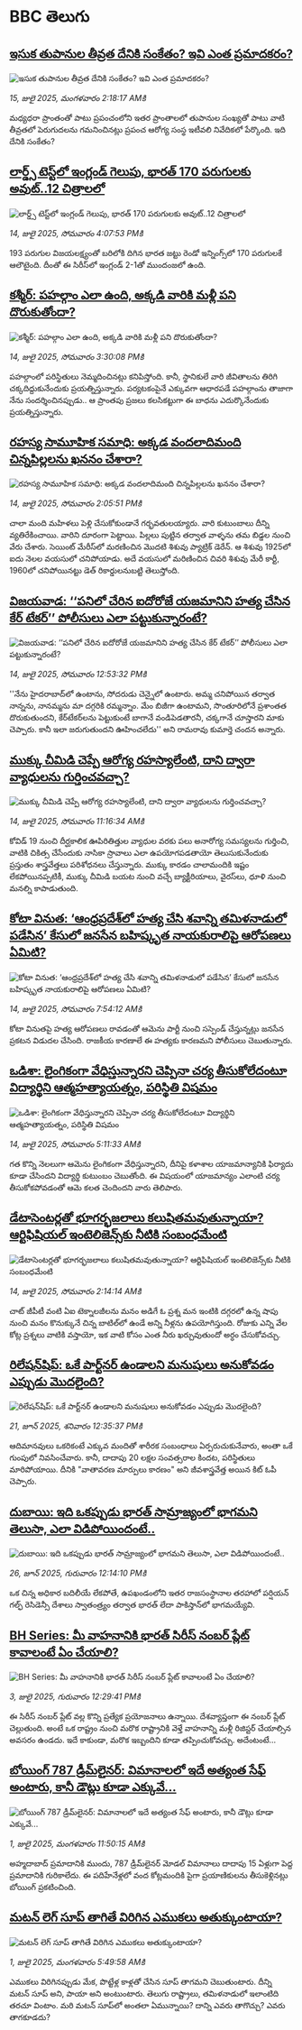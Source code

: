 # BBC తెలుగు## [ఇసుక తుపానుల తీవ్రత దేనికి సంకేతం? ఇవి ఎంత ప్రమాదకరం?](https://www.bbc.com/telugu/articles/c4ge08rl2jgo?at_campaign=githubrss)![ఇసుక తుపానుల తీవ్రత దేనికి సంకేతం? ఇవి ఎంత ప్రమాదకరం?](https://ichef.bbci.co.uk/ace/ws/240/cpsprodpb/92e3/live/c5a9c620-60cf-11f0-b5c5-012c5796682d.jpg)_15, జులై 2025, మంగళవారం 2:18:17 AMకి_మధ్యధరా ప్రాంతంతో పాటు ప్రపంచంలోని ఇతర ప్రాంతాలలో తుపానుల సంఖ్యతో పాటు వాటి తీవ్రతలో పెరుగుదలను గమనించినట్లు ప్రపంచ ఆరోగ్య సంస్థ ఇటీవలి నివేదికలో పేర్కొంది. ఇది దేనికి సంకేతం?## [లార్డ్స్ టెస్ట్‌లో ఇంగ్లండ్ గెలుపు, భారత్ 170 పరుగులకు అవుట్..12 చిత్రాలలో ](https://www.bbc.com/telugu/articles/ce9xpv1lgm2o?at_campaign=githubrss)![లార్డ్స్ టెస్ట్‌లో ఇంగ్లండ్ గెలుపు, భారత్ 170 పరుగులకు అవుట్..12 చిత్రాలలో ](https://ichef.bbci.co.uk/ace/ws/240/cpsprodpb/16dc/live/fa1122e0-60cb-11f0-b428-cb3de5783b16.jpg)_14, జులై 2025, సోమవారం 4:07:53 PMకి_193 పరుగుల విజయలక్ష్యంతో బరిలోకి దిగిన భారత జట్టు రెండో ఇన్నింగ్స్‌లో 170 పరుగులకే ఆలౌటైంది.  దీంతో  ఈ సిరీస్‌లో ఇంగ్లండ్ 2-1తో ముందంజలో ఉంది.## [కశ్మీర్: పహల్గాం ఎలా ఉంది, అక్కడి వారికి మళ్లీ పని దొరుకుతోందా?](https://www.bbc.com/telugu/articles/c9qxdwwz8x3o?at_campaign=githubrss)![కశ్మీర్: పహల్గాం ఎలా ఉంది, అక్కడి వారికి మళ్లీ పని దొరుకుతోందా?](https://ichef.bbci.co.uk/ace/ws/240/cpsprodpb/9f02/live/15977050-60c7-11f0-9498-0d711bf93d95.jpg)_14, జులై 2025, సోమవారం 3:30:08 PMకి_పహల్గాంలో పరిస్థితులు నెమ్మదించినట్లు కనిపిస్తోంది. కానీ, స్థానికులే వారి జీవితాలను తిరిగి చక్కదిద్దుకునేందుకు ప్రయత్నిస్తున్నారు. పర్యటకంపైనే ఎక్కువగా ఆధారపడే పహల్గాంను తాజాగా నేను సందర్శించినప్పుడు.. ఆ ప్రాంతపు ప్రజలు కలసికట్టుగా ఈ బాధను ఎదుర్కొనేందుకు ప్రయత్నిస్తున్నారు.## [రహస్య సామూహిక సమాధి: అక్కడ వందలాదిమంది చిన్నపిల్లలను ఖననం చేశారా? ](https://www.bbc.com/telugu/articles/cy0w1j7g439o?at_campaign=githubrss)![రహస్య సామూహిక సమాధి: అక్కడ వందలాదిమంది చిన్నపిల్లలను ఖననం చేశారా? ](https://ichef.bbci.co.uk/ace/ws/240/cpsprodpb/f3af/live/44351720-5ffd-11f0-aa35-fd41659ca39d.jpg)_14, జులై 2025, సోమవారం 2:05:51 PMకి_చాలా మంది మహిళలు పెళ్లి చేసుకోకుండానే గర్భవతులయ్యారు. వారి కుటుంబాలు దీన్ని వ్యతిరేకించాయి. వారిని దూరంగా పెట్టాయి. పిల్లలు పుట్టిన తర్వాత వాళ్ళను తమ బిడ్డల నుంచి వేరు చేశారు. సెయింట్ మేరీస్‌లో మరణించిన మొదటి శిశువు ప్యాట్రిక్ డెరేన్. ఆ శిశువు 1925లో ఐదు నెలల వయసులో చనిపోయాడు. అదే వయసులో మరిణించిన చివరి శిశువు మేరీ కార్టీ, 1960లో చనిపోయినట్టు డెత్ రికార్డులనుబట్టి  తెలుస్తోంది.## [విజయవాడ: ‘‘పనిలో చేరిన ఐదోరోజే యజమానిని హత్య చేసిన కేర్ టేకర్’’ పోలీసులు ఎలా పట్టుకున్నారంటే?](https://www.bbc.com/telugu/articles/c3d1282yz39o?at_campaign=githubrss)![విజయవాడ: ‘‘పనిలో చేరిన ఐదోరోజే యజమానిని హత్య చేసిన కేర్ టేకర్’’ పోలీసులు ఎలా పట్టుకున్నారంటే?](https://ichef.bbci.co.uk/ace/ws/240/cpsprodpb/c8e6/live/a9e95f10-6096-11f0-83e5-c99758354894.jpg)_14, జులై 2025, సోమవారం 12:53:32 PMకి_''నేను హైదరాబాద్‌లో ఉంటాను, సోదరుడు చెన్నైలో ఉంటారు. అమ్మ చనిపోయిన తర్వాత నాన్నను, నానమ్మను మా దగ్గరికి రమ్మన్నాం. మేం బిజీగా ఉంటామని, సొంతూరిలోనే ప్రశాంతత దొరుకుతుందని, కేర్‌టేకర్‌లను పెట్టుకుంటే బాగానే వండిపెడతారనీ, చక్కగానే చూస్తారని మాకు చెప్పారు. కానీ ఇలా జరుగుతుందని  ఊహించలేదు'' అని రామరావు కుమార్తె చందన అన్నారు.## [ముక్కు చీమిడి చెప్పే ఆరోగ్య రహస్యాలేంటి, దాని ద్వారా వ్యాధులను గుర్తించవచ్చా?](https://www.bbc.com/telugu/articles/cjd28v53d88o?at_campaign=githubrss)![ముక్కు చీమిడి చెప్పే ఆరోగ్య రహస్యాలేంటి, దాని ద్వారా వ్యాధులను గుర్తించవచ్చా?](https://ichef.bbci.co.uk/ace/ws/240/cpsprodpb/3f17/live/53f455b0-6005-11f0-b5c5-012c5796682d.jpg)_14, జులై 2025, సోమవారం 11:16:34 AMకి_కోవిడ్ 19 నుంచి దీర్ఘకాలిక ఊపిరితిత్తుల వ్యాధుల వరకు పలు అనారోగ్య సమస్యలను గుర్తించి, వాటికి చికిత్స చేసేందుకు నాసికా స్రావాలు ఎలా ఉపయోగపడతాయో తెలుసుకునేందుకు ప్రస్తుతం శాస్త్రవేత్తలు పరిశోధనలు చేస్తున్నారు. ముక్కు కారడం చాలామందికి ఇష్టం లేకపోయినప్పటికీ,  ముక్కు చీమిడి   బయట నుంచి వచ్చే బ్యాక్టీరియాలు, వైరస్‌లు, ధూళి నుంచి మనల్ని కాపాడుతుంది.## [కోటా వినుత: ‘ఆంధ్రప్రదేశ్‌లో హత్య చేసి శవాన్ని తమిళనాడులో పడేసిన’ కేసులో జనసేన బహిష్కృత నాయకురాలిపై ఆరోపణలు ఏమిటి?](https://www.bbc.com/telugu/articles/clynpvjp8wdo?at_campaign=githubrss)![కోటా వినుత: ‘ఆంధ్రప్రదేశ్‌లో హత్య చేసి శవాన్ని తమిళనాడులో పడేసిన’ కేసులో జనసేన బహిష్కృత నాయకురాలిపై ఆరోపణలు ఏమిటి?](https://ichef.bbci.co.uk/ace/ws/240/cpsprodpb/1dcf/live/0fcea350-6086-11f0-83e5-c99758354894.jpg)_14, జులై 2025, సోమవారం 7:54:12 AMకి_కోటా వినుతపై హత్య ఆరోపణలు రావడంతో ఆమెను పార్టీ నుంచి సస్పెండ్ చేస్తున్నట్లు జనసేన ప్రకటన విడుదల చేసింది. రాజకీయ కారణాలే ఈ హత్యకు కారణమని పోలీసులు చెబుతున్నారు.## [ఒడిశా: లైంగికంగా వేధిస్తున్నారని చెప్పినా చర్య తీసుకోలేదంటూ విద్యార్థిని ఆత్మహత్యాయత్నం, పరిస్థితి విషమం](https://www.bbc.com/telugu/articles/c2ez27gzdmeo?at_campaign=githubrss)![ఒడిశా: లైంగికంగా వేధిస్తున్నారని చెప్పినా చర్య తీసుకోలేదంటూ విద్యార్థిని ఆత్మహత్యాయత్నం, పరిస్థితి విషమం](https://ichef.bbci.co.uk/ace/ws/240/cpsprodpb/70db/live/17bea670-6061-11f0-b5c5-012c5796682d.png)_14, జులై 2025, సోమవారం 5:11:33 AMకి_గత కొన్ని నెలలుగా ఆమెను లైంగికంగా వేధిస్తున్నారని, దీనిపై కళాశాల యాజమాన్యానికి ఫిర్యాదు కూడా చేసిందని విద్యార్థి కుటుంబం చెబుతోంది. ఈ విషయంలో యాజమాన్యం ఎలాంటి చర్య తీసుకోకపోవడంతో ఆమె కలత చెందిందని వారు తెలిపారు.## [డేటాసెంటర్లతో భూగర్భజలాలు కలుషితమవుతున్నాయా? ఆర్టిఫిషియల్ ఇంటెలిజెన్స్‌కు నీటికి సంబంధమేంటి](https://www.bbc.com/telugu/articles/cj9v8zwrvd2o?at_campaign=githubrss)![డేటాసెంటర్లతో భూగర్భజలాలు కలుషితమవుతున్నాయా? ఆర్టిఫిషియల్ ఇంటెలిజెన్స్‌కు నీటికి సంబంధమేంటి](https://ichef.bbci.co.uk/ace/ws/240/cpsprodpb/4ada/live/e9353b70-5e2b-11f0-b5c5-012c5796682d.jpg)_14, జులై 2025, సోమవారం 2:14:14 AMకి_చాట్ జీపీటీ వంటి ఏఐ టెక్నాలజీలను మనం అడిగే ఓ ప్రశ్న మన ఇంటికి దగ్గరలో ఉన్న షాపు నుంచి మనం కొనుక్కునే చిన్న బాటిల్‌లో ఉండే అన్ని నీళ్లను ఉపయోగిస్తుంది. రోజుకు ఎన్ని వేల కోట్ల ప్రశ్నలు వాటికి వస్తాయో, ఇక వాటి కోసం ఎంత నీరు ఖర్చువుతుందో అర్ధం చేసుకోవచ్చు.## [రిలేషన్‌షిప్: ఒకే పార్ట్‌నర్ ఉండాలని మనుషులు అనుకోవడం ఎప్పుడు మొదలైంది?](https://www.bbc.com/telugu/articles/c62d4j0748vo?at_campaign=githubrss)![రిలేషన్‌షిప్: ఒకే పార్ట్‌నర్ ఉండాలని మనుషులు అనుకోవడం ఎప్పుడు మొదలైంది?](https://ichef.bbci.co.uk/ace/ws/240/cpsprodpb/49dd/live/f64ee1d0-4f53-11f0-a872-8baf78f7d38b.jpg)_21, జూన్ 2025, శనివారం 12:35:37 PMకి_ఆదిమానవులు ఒకరికంటే ఎక్కువ మందితో శారీరక సంబంధాలు ఏర్పరుచుకునేవారు, అంతా ఒకే గుంపులో నివసించేవారు. కానీ, దాదాపు 20 లక్షల సంవత్సరాల కిందట, పరిస్థితులు మారిపోయాయి. దీనికి "వాతావరణ మార్పులు కారణం" అని జీవశాస్త్రవేత్త అయిన కిట్ ఓపీ చెప్పారు.## [దుబాయి: ఇది ఒకప్పుడు భారత్ సామ్రాజ్యంలో భాగమని తెలుసా, ఎలా విడిపోయిందంటే..](https://www.bbc.com/telugu/articles/ce83x3rekyyo?at_campaign=githubrss)![దుబాయి: ఇది ఒకప్పుడు భారత్ సామ్రాజ్యంలో భాగమని తెలుసా, ఎలా విడిపోయిందంటే..](https://ichef.bbci.co.uk/ace/ws/240/cpsprodpb/89c1/live/fbe80b80-5282-11f0-809e-059b7ea85131.jpg)_26, జూన్ 2025, గురువారం 12:14:10 PMకి_ఒక చిన్న అధికార బదిలీయే లేకపోతే, ఉపఖండంలోని ఇతర రాజసంస్థానాల తరహాలో  పర్షియన్ గల్ఫ్ రెసిడెన్సీ దేశాలు స్వాతంత్ర్యం తర్వాత భారత్ లేదా పాకిస్తాన్‌లో భాగమయ్యేవి.## [BH Series: మీ వాహనానికి భారత్ సిరీస్ నంబర్ ప్లేట్ కావాలంటే ఏం చేయాలి?](https://www.bbc.com/telugu/articles/c9dg040gzv6o?at_campaign=githubrss)![BH Series: మీ వాహనానికి భారత్ సిరీస్ నంబర్ ప్లేట్ కావాలంటే ఏం చేయాలి?](https://ichef.bbci.co.uk/ace/ws/240/cpsprodpb/c5c0/live/7facfba0-5801-11f0-b5c5-012c5796682d.jpg)_3, జులై 2025, గురువారం 12:29:41 PMకి_ఈ సిరీస్ నంబర్ ప్లేట్ వల్ల కొన్ని ప్రత్యేక ప్రయోజనాలు ఉన్నాయి. దేశవ్యాప్తంగా ఈ నంబర్ ప్లేట్ చెల్లుతుంది. అంటే ఒక రాష్ట్రం నుంచి మరొక రాష్ట్రానికి వెళ్తే వాహనాన్ని మళ్లీ రిజిస్టర్ చేయాల్సిన అవసరం ఉండదు. ఇదే కాకుండా, మరొక ఇబ్బందిని కూడా తప్పించుకోవచ్చు. అదేంటంటే...## [బోయింగ్ 787 డ్రీమ్‌లైనర్: విమానాలలో ఇదే అత్యంత సేఫ్ అంటారు, కానీ డౌట్లు కూడా ఎక్కువే...](https://www.bbc.com/telugu/articles/c8d664g0dz9o?at_campaign=githubrss)![బోయింగ్ 787 డ్రీమ్‌లైనర్: విమానాలలో ఇదే అత్యంత సేఫ్ అంటారు, కానీ డౌట్లు కూడా ఎక్కువే...](https://ichef.bbci.co.uk/ace/ws/240/cpsprodpb/aebe/live/0ad87b80-5674-11f0-95fc-edf89039c20a.jpg)_1, జులై 2025, మంగళవారం 11:50:15 AMకి_అహ్మదాబాద్ ప్రమాదానికి ముందు, 787 డ్రీమ్‌లైనర్ మోడల్ విమానాలు దాదాపు 15 ఏళ్లుగా పెద్ద ప్రమాదానికి గురికాలేదు. ఈ పదిహేనేళ్లలో వంద కోట్లమందికి  పైగా ప్రయాణికులను తీసుకెళ్లినట్లు బోయింగ్ ప్రకటించింది.## [మటన్ లెగ్ సూప్ తాగితే విరిగిన ఎముకలు అతుక్కుంటాయా?](https://www.bbc.com/telugu/articles/c0l4g92j8kzo?at_campaign=githubrss)![మటన్ లెగ్ సూప్ తాగితే విరిగిన ఎముకలు అతుక్కుంటాయా?](https://ichef.bbci.co.uk/ace/ws/240/cpsprodpb/cffe/live/00bf0e40-4f7e-11f0-8c47-237c2e4015f5.jpg)_1, జులై 2025, మంగళవారం 5:49:58 AMకి_ఎముకలు విరిగినప్పుడు మేక, పొట్టేళ్ల కాళ్లతో చేసిన సూప్ తాగమని చెబుతుంటారు. దీన్ని మటన్ సూప్ అని, పాయా అని అంటుంటారు. తెలుగు రాష్ట్రాలు, తమిళనాడులో ఇలాంటిది తరచూ వింటాం. మరి మటన్ సూప్‌లో అంతలా ఏమున్నాయి? దాన్ని ఎవరు తాగొచ్చు? ఎవరు తాగకూడదు?